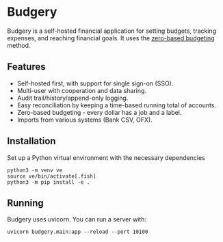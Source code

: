 # Budgery

Budgery is a self-hosted financial application for setting budgets, tracking expenses, and reaching financial goals. It uses the [zero-based budgeting](https://www.investopedia.com/terms/z/zbb.asp) method.

## Features

 * Self-hosted first, with support for single sign-on (SSO).
 * Multi-user with cooperation and data sharing.
 * Audit trail/history/append-only logging.
 * Easy reconciliation by keeping a time-based running total of accounts.
 * Zero-based budgeting - every dollar has a job and a label.
 * Imports from various systems (Bank CSV, OFX).

## Installation

Set up a Python virtual environment with the necessary dependencies

```
python3 -m venv ve
source ve/bin/activate[.fish]
python3 -m pip install -e .
```

## Running

Budgery uses uvicorn. You can run a server with:

```
uvicorn budgery.main:app --reload --port 10100

```

